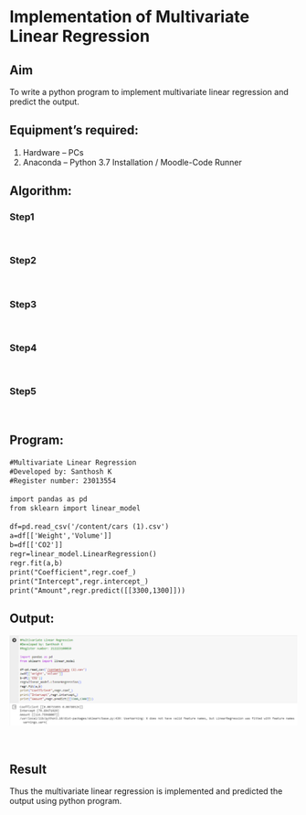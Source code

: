 # Implementation of Multivariate Linear Regression
## Aim
To write a python program to implement multivariate linear regression and predict the output.
## Equipment’s required:
1.	Hardware – PCs
2.	Anaconda – Python 3.7 Installation / Moodle-Code Runner
## Algorithm:
### Step1
<br>

### Step2
<br>

### Step3
<br>

### Step4
<br>

### Step5
<br>

## Program:
```
#Multivariate Linear Regression
#Developed by: Santhosh K
#Register number: 23013554

import pandas as pd
from sklearn import linear_model

df=pd.read_csv('/content/cars (1).csv')
a=df[['Weight','Volume']]
b=df[['CO2']]
regr=linear_model.LinearRegression()
regr.fit(a,b)
print("Coefficient",regr.coef_)
print("Intercept",regr.intercept_)
print("Amount",regr.predict([[3300,1300]]))

```
## Output:
![output](./Output.png)

<br>

## Result
Thus the multivariate linear regression is implemented and predicted the output using python program.